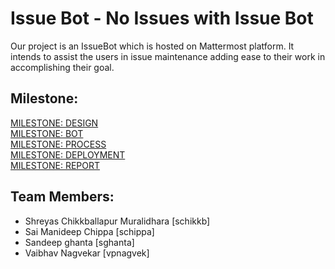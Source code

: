 # Issue Bot - No Issues with Issue Bot 
Our project is an IssueBot which is hosted on Mattermost platform. It intends to assist the users in issue maintenance adding ease to their work in accomplishing their goal.

Milestone:
---------
[MILESTONE: DESIGN](https://github.ncsu.edu/csc510-fall2019/CSC510-11/blob/master/DESIGN.md)  
[MILESTONE: BOT](https://github.ncsu.edu/csc510-fall2019/CSC510-11/blob/master/BOT.md)  
[MILESTONE: PROCESS](https://github.ncsu.edu/csc510-fall2019/CSC510-11/blob/master/PROCESS.md)  
[MILESTONE: DEPLOYMENT](https://github.ncsu.edu/csc510-fall2019/CSC510-11/blob/master/DEPLOY.md)  
[MILESTONE: REPORT](https://github.ncsu.edu/csc510-fall2019/CSC510-11/blob/master/REPORT.md)

Team Members:
-----------------
* Shreyas Chikkballapur Muralidhara [schikkb]  
* Sai Manideep Chippa [schippa] 
* Sandeep ghanta [sghanta]  
* Vaibhav Nagvekar [vpnagvek] 
